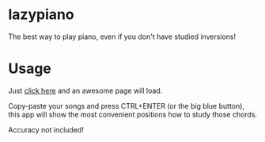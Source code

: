 # lazypiano

 The best way to play piano, even if you don't have studied inversions! 

# Usage
Just [click here](https://dag7.it/lazypiano) and an awesome page will load. 

Copy-paste your songs and press CTRL+ENTER (or the big blue button), this app will show the most convenient positions how to study those chords.

Accuracy not included!